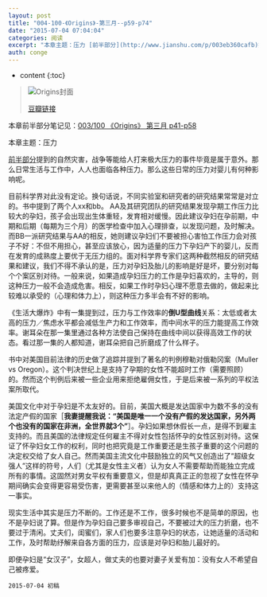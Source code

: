 ```yaml
---
layout: post
title: "004-100-《Origins》-第三月--p59-p74"
date: "2015-07-04 07:04:04"
categories: 阅读
excerpt: "本章主题：压力 [前半部分](http://www.jianshu.com/p/003eb360cafb)提到的自然灾害，战争等能给人打来极大压力的事件毕竟是属于意外。那么日常生活与工作中，人人也面临各种压力。那么这些日常的压力对婴儿有何种影响呢..."
auth: conge
---
```

* content
{:toc}

> ![Origins封面](/assets/images/阅读/118382-2d4776dafbd75c36.jpg)
> 
> [豆瓣链接](http://book.douban.com/subject/6566550/)

本章前半部分笔记见：[003/100 《Origins》 第三月 p41-p58](http://www.jianshu.com/p/003eb360cafb)

本章主题：压力

[前半部分](http://www.jianshu.com/p/003eb360cafb)提到的自然灾害，战争等能给人打来极大压力的事件毕竟是属于意外。那么日常生活与工作中，人人也面临各种压力。那么这些日常的压力对婴儿有何种影响呢。

目前科学界对此没有定论。换句话说，不同实验室和研究者的研究结果常常是对立的。书中提到了两个人xx和bb。 AA及其研究团队的研究结果发现孕期工作压力比较大的孕妇，孩子会出现出生体重轻，发育相对缓慢。因此建议孕妇在孕前期，中期和后期（每期为三个月）的医学检查中加入心理排查，以发现问题，及时解决。而BB一派研究结果与AA的相反，她则建议孕妇们不要被担心害怕工作压力会对孩子不好：不但不用担心，甚至应该放心，因为适量的压力下孕妇产下的婴儿，反而在发育的成熟度上要优于无压力组的。面对科学界专家们这两种截然相反的研究结果和建议，我们不得不承认的是，压力对孕妇及胎儿的影响是好是坏，要分别对每个个案区别对待。一般来说，如果造成孕妇压力的工作是孕妇喜欢的，主导的，则这种压力一般不会造成危害。相反，如果工作时孕妇心理不愿意去做的，做起来比较难以承受的（心理和体力上），则这种压力多半会有不好的影响。

《生活大爆炸》中有一集提到过，压力与工作效率的**倒U型曲线**关系：太低或者太高的压力／焦虑水平都会减低生产力和工作效率，而中间水平的压力能提高工作效率。谢耳朵在那一集里通过各种方法使自己保持在曲线中间以获得高效工作的状态。看过那一集的人都知道，谢耳朵把自己折磨成了什么样子。

书中对美国目前法律的历史做了追踪并提到了著名的判例穆勒对俄勒冈案（Muller vs Oregon）。这个判决世纪上是支持了孕期的女性不能超时工作（需要照顾）的。然而这个判例后来被一些企业用来拒绝雇佣女性，于是后来被一系列的平权法案所取代。

美国文化中对于孕妇是不太友好的。目前，美国大概是发达国家中为数不多的没有法定产假的国家［**我妻提醒我说：“美国是唯一一个没有产假的发达国家，另外两个也没有的国家在非洲，全世界就3个”**］。孕妇如果想休假长一点，是得不到雇主支持的。而且美国的法律规定任何雇主不得对女性包括怀孕的女性区别对待。这保证了怀孕妇女工作的权利，同时也把究竟是工作重要还是生孩子重要的这个问题的决定权交给了女人自己。然而美国主流文化中鼓励独立的风气又创造出了“超级女强人”这样的符号，人们（尤其是女性主义者）认为女人不需要帮助而能独立完成所有的事情。这固然对男女平权有重要意义，但是却真真正正的忽视了女性在怀孕期间确实会变得更容易受伤害，更需要甚至以来他人的（情感和体力上的）支持这一事实。

现实生活中其实是压力不断的。工作还是不工作，很多时候也不是简单的原因，也不是孕妇说了算。但是作为孕妇自己要多审视自己，不要被过大的压力折磨，也不要过于清闲。丈夫们，闺蜜们，家人们也要多注意孕妇的状态，让她适量的活动和工作，及时帮助纾解来自各方面的压力，应该是对孕妇和胎儿最好的。

即便孕妇是“女汉子”，女超人，做丈夫的也要对妻子关爱有加：没有女人不希望自己被疼爱。

```
2015-07-04 初稿
```
